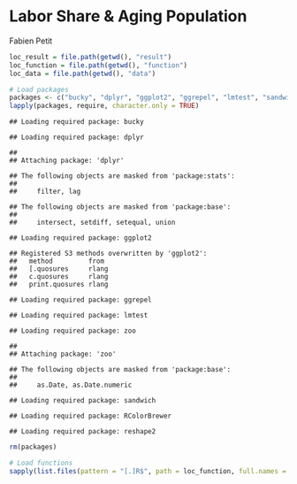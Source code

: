 Labor Share & Aging Population
================
Fabien Petit

``` r
loc_result = file.path(getwd(), "result")
loc_function = file.path(getwd(), "function")
loc_data = file.path(getwd(), "data")
```

``` r
# Load packages
packages <- c("bucky", "dplyr", "ggplot2", "ggrepel", "lmtest", "sandwich", "zoo", "RColorBrewer", "reshape2")
lapply(packages, require, character.only = TRUE)
```

    ## Loading required package: bucky

    ## Loading required package: dplyr

    ## 
    ## Attaching package: 'dplyr'

    ## The following objects are masked from 'package:stats':
    ## 
    ##     filter, lag

    ## The following objects are masked from 'package:base':
    ## 
    ##     intersect, setdiff, setequal, union

    ## Loading required package: ggplot2

    ## Registered S3 methods overwritten by 'ggplot2':
    ##   method         from 
    ##   [.quosures     rlang
    ##   c.quosures     rlang
    ##   print.quosures rlang

    ## Loading required package: ggrepel

    ## Loading required package: lmtest

    ## Loading required package: zoo

    ## 
    ## Attaching package: 'zoo'

    ## The following objects are masked from 'package:base':
    ## 
    ##     as.Date, as.Date.numeric

    ## Loading required package: sandwich

    ## Loading required package: RColorBrewer

    ## Loading required package: reshape2

``` r
rm(packages)

# Load functions
sapply(list.files(pattern = "[.]R$", path = loc_function, full.names = TRUE), source)
```
